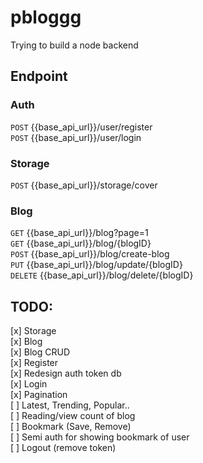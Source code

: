 # pbloggg

Trying to build a node backend

## Endpoint

### Auth

`POST` {{base_api_url}}/user/register <br/>
`POST` {{base_api_url}}/user/login <br/>

### Storage

`POST` {{base_api_url}}/storage/cover <br/>

### Blog

`GET` {{base_api_url}}/blog?page=1 <br/>
`GET` {{base_api_url}}/blog/{blogID} <br/>
`POST` {{base_api_url}}/blog/create-blog <br/>
`PUT` {{base_api_url}}/blog/update/{blogID} <br/>
`DELETE` {{base_api_url}}/blog/delete/{blogID} <br/>

## TODO:

[x] Storage <br/>
[x] Blog <br/>
[x] Blog CRUD <br/>
[x] Register <br/>
[x] Redesign auth token db <br/>
[x] Login <br/>
[x] Pagination <br/>
[ ] Latest, Trending, Popular.. <br/>
[ ] Reading/view count of blog <br/>
[ ] Bookmark (Save, Remove) <br/>
[ ] Semi auth for showing bookmark of user <br/>
[ ] Logout (remove token) <br/>
